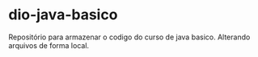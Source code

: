 # dio-java-basico
Repositório para armazenar o codigo do curso de java basico.
Alterando arquivos de forma local.
